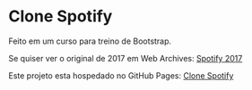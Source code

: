 # Clone Spotify
 Feito em um curso para treino de Bootstrap.

Se quiser ver o original de 2017 em Web Archives: [Spotify 2017](https://web.archive.org/web/20170228170145/https://www.spotify.com/br/) 

Este projeto esta hospedado no GitHub Pages:
[Clone Spotify](https://marcelotomazelli.github.io/Clone-Spotify/)
